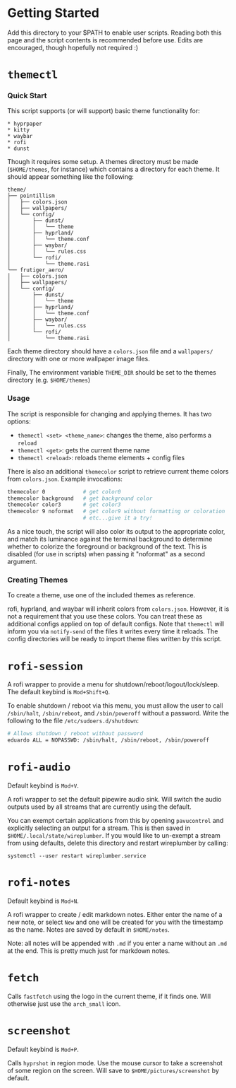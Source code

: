# Getting Started
Add this directory to your $PATH to enable user scripts. Reading both this page
and the script contents is recommended before use. Edits are encouraged, though
hopefully not required :)

# `themectl`

### Quick Start
This script supports (or will support) basic theme functionality for:

    * hyprpaper
    * kitty
    * waybar
    * rofi
    * dunst

Though it requires some setup. A themes directory must be made (`$HOME/themes`,
for instance) which contains a directory for each theme. It should appear 
something like the following:
```
theme/
├── pointillism
│   ├── colors.json
│   ├── wallpapers/
│   └── config/
│       ├── dunst/
│       │   └── theme
│       ├── hyprland/
│       │   └── theme.conf
│       ├── waybar/
│       │   └── rules.css
│       └── rofi/
│           └── theme.rasi
└── frutiger_aero/
│   ├── colors.json
│   ├── wallpapers/
│   └── config/
│       ├── dunst/
│       │   └── theme
│       ├── hyprland/
│       │   └── theme.conf
│       ├── waybar/
│       │   └── rules.css
│       └── rofi/
│           └── theme.rasi
```

Each theme directory should have a `colors.json` file and 
a `wallpapers/` directory with one or more wallpaper image files.

Finally, The environment variable `THEME_DIR` should be set to the themes 
directory (e.g. `$HOME/themes`)

### Usage
The script is responsible for changing and applying themes. It has two options:

- `themectl <set> <theme_name>`: changes the theme, also performs a `reload`
- `themectl <get>`: gets the current theme name
- `themectl <reload>`: reloads theme elements + config files

There is also an additional `themecolor` script to retrieve current theme
colors from `colors.json`. Example invocations:

```bash
themecolor 0            # get color0
themecolor background   # get background color
themecolor color3       # get color3
themecolor 9 noformat   # get color9 without formatting or coloration
                        # etc...give it a try!
```

As a nice touch, the script will also color its output to the appropriate
color, and match its luminance against the terminal background to determine
whether to colorize the foreground or background of the text. This is
disabled (for use in scripts) when passing it "noformat" as a second argument.

### Creating Themes
To create a theme, use one of the included themes as reference.

rofi, hyprland, and waybar will inherit colors from `colors.json`. However,
it is not a requirement that you use these colors. You can treat these
as additional configs applied on top of default configs. Note that `themectl`
will inform you via `notify-send` of the files it writes every time it
reloads. The config directories will be ready to import theme files written 
by this script.

# `rofi-session`
A rofi wrapper to provide a menu for shutdown/reboot/logout/lock/sleep.
The default keybind is `Mod+Shift+Q`. 

To enable shutdown / reboot via this menu, you must allow the user to call 
`/sbin/halt`, `/sbin/reboot`, and `/sbin/poweroff` without a password. Write 
the following to the file `/etc/sudoers.d/shutdown`:

```bash
# Allows shutdown / reboot without password
eduardo ALL = NOPASSWD: /sbin/halt, /sbin/reboot, /sbin/poweroff
```

# `rofi-audio`
Default keybind is `Mod+V`.

A rofi wrapper to set the default pipewire audio sink. Will switch the audio
outputs used by all streams that are currently using the default.

You can exempt certain applications from this by opening `pavucontrol` and 
explicitly selecting an output for a stream. This is then saved in 
`$HOME/.local/state/wireplumber`. If you would like to un-exempt a stream 
from using defaults, delete this directory and restart wireplumber by calling:

`systemctl --user restart wireplumber.service`

# `rofi-notes`
Default keybind is `Mod+N`.

A rofi wrapper to create / edit markdown notes. Either enter the name of a
new note, or select `New` and one will be created for you with the timestamp
as the name. Notes are saved by default in `$HOME/notes`.

Note: all notes will be appended with `.md` if you enter a name without an
`.md` at the end. This is pretty much just for markdown notes.

# `fetch`
Calls `fastfetch` using the logo in the current theme, if it finds one. Will
otherwise just use the `arch_small` icon.

# `screenshot`
Default keybind is `Mod+P`.

Calls `hyprshot` in region mode. Use the mouse cursor to take a screenshot
of some region on the screen. Will save to `$HOME/pictures/screenshot` by
default.
